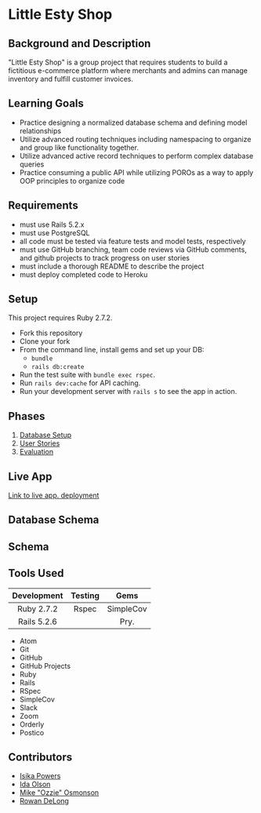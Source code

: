 # Little Esty Shop

## Background and Description

"Little Esty Shop" is a group project that requires students to build a fictitious e-commerce platform where merchants and admins can manage inventory and fulfill customer invoices.

## Learning Goals
- Practice designing a normalized database schema and defining model relationships
- Utilize advanced routing techniques including namespacing to organize and group like functionality together.
- Utilize advanced active record techniques to perform complex database queries
- Practice consuming a public API while utilizing POROs as a way to apply OOP principles to organize code

## Requirements
- must use Rails 5.2.x
- must use PostgreSQL
- all code must be tested via feature tests and model tests, respectively
- must use GitHub branching, team code reviews via GitHub comments, and github projects to track progress on user stories
- must include a thorough README to describe the project
- must deploy completed code to Heroku

## Setup

This project requires Ruby 2.7.2.

* Fork this repository
* Clone your fork
* From the command line, install gems and set up your DB:
    * `bundle`
    * `rails db:create`
* Run the test suite with `bundle exec rspec`.
* Run `rails dev:cache` for API caching.
* Run your development server with `rails s` to see the app in action.

## Phases

1. [Database Setup](./doc/db_setup.md)
1. [User Stories](./doc/user_stories.md)
1. [Evaluation](./doc/evaluation.md)

## Live App
[Link to live app. deployment](https://little-esty-shop-denver.herokuapp.com)

## Database Schema

## Schema


## Tools Used

| Development | Testing |  Gems     |
| :----------:| :------:| :--------:|
| Ruby 2.7.2  | Rspec   | SimpleCov |
| Rails 5.2.6 |         | Pry.      |

- Atom
- Git
- GitHub
- GitHub Projects
- Ruby
- Rails
- RSpec
- SimpleCov
- Slack
- Zoom
- Orderly
- Postico

## Contributors

- [Isika Powers](https://github.com/Isikapowers/)
- [Ida Olson](https://github.com/idaolson)
- [Mike "Ozzie" Osmonson](https://github.com/ozzman84)
- [Rowan DeLong](https://github.com/RowanDW)
